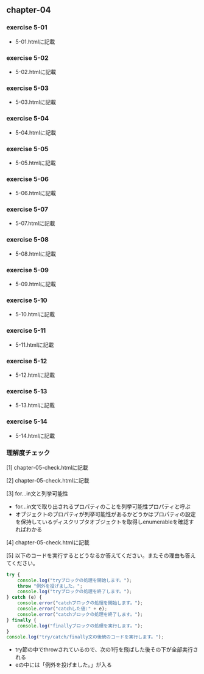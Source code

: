 ## chapter-04

### exercise 5-01

- 5-01.htmlに記載

### exercise 5-02

- 5-02.htmlに記載

### exercise 5-03

- 5-03.htmlに記載

### exercise 5-04

- 5-04.htmlに記載

### exercise 5-05

- 5-05.htmlに記載

### exercise 5-06

- 5-06.htmlに記載

### exercise 5-07

- 5-07.htmlに記載

### exercise 5-08

- 5-08.htmlに記載

### exercise 5-09

- 5-09.htmlに記載

### exercise 5-10

- 5-10.htmlに記載

### exercise 5-11

- 5-11.htmlに記載

### exercise 5-12

- 5-12.htmlに記載
  
### exercise 5-13

- 5-13.htmlに記載
  
### exercise 5-14

- 5-14.htmlに記載

### 理解度チェック
[1] chapter-05-check.htmlに記載

[2] chapter-05-check.htmlに記載

[3] for...in文と列挙可能性
- for...in文で取り出されるプロパティのことを列挙可能性プロパティと呼ぶ
- オブジェクトのプロパティが列挙可能性があるかどうかはプロパティの設定を保持しているディスクリプタオブジェクトを取得しenumerableを確認すればわかる

[4] chapter-05-check.htmlに記載

[5] 以下のコードを実行するとどうなるか答えてください。またその理由も答えてください。

```javascript
try {
    console.log("tryブロックの処理を開始します。");
    throw "例外を投げました。";
    console.log("tryブロックの処理を終了します。");
} catch (e) {
    console.error("catchブロックの処理を開始します。");
    console.error("catchした値:" + e);
    console.error("catchブロックの処理を終了します。");
} finally {
    console.log("finallyブロックの処理を実行します。");
}
console.log("try/catch/finally文の後続のコードを実行します。");
```
- try節の中でthrowされているので、次の1行を飛ばした後その下が全部実行される
- eの中には「例外を投げました。」が入る
